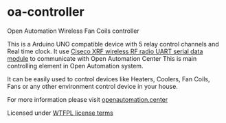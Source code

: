 # oa-controller
Open Automation Wireless Fan Coils controller  

This is a Arduino UNO compatible device with 5 relay control channels and Real time clock.
It use [Ciseco XRF wireless RF radio UART serial data module][] to communicate with Open Automation Center
This is main controlling element in Open Automation system.  

  
It can be easily used to control devices like Heaters, Coolers, Fan Coils, Fans or any other
environment control device in your house.
  
For more information please visit [openautomation.center](http://openautomation.center)

Licensed under [WTFPL license terms](http://www.wtfpl.net/)

[Ciseco XRF wireless RF radio UART serial data module]: http://shop.ciseco.co.uk/xrf-wireless-rf-radio-uart-serial-data-module-xbee-shaped/

